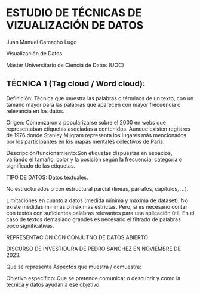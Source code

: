 # ESTUDIO DE TÉCNICAS DE VIZUALIZACIÓN DE DATOS

Juan Manuel Camacho Lugo

Visualización de Datos

Máster Universitario de Ciencia de Datos (UOC)


## TÉCNICA 1 (Tag cloud / Word cloud):

Definición:
Técnica que muestra las palabras o términos de un texto, con un tamaño mayor para las palabras que aparecen con mayor frecuencia o relevancia en los datos.

Origen:
Comenzaron a popularizarse sobre el 2000 en webs que representaban etiquetas asociadas a contenidos. Aunque existen registros de 1976 donde Stanley Milgram representa los lugares más mencionados por los participantes en los mapas mentales colectivos de París.

Descripción/funcionamiento:Son etiquetas dispuestas en espacios, variando el tamaño, color y la posición según la frecuencia, categoría o significado de las etiquetas. 

TIPO DE DATOS:
Datos textuales.

No estructurados o con estructural parcial (líneas, párrafos, capítulos, …).

Limitaciones en cuanto a datos (medida mínima y máxima de dataset):
No existe medidas mínimas o máximas estrictas. Pero, si es necesario contar con textos con suficientes palabras relevantes para una aplicación útil. 
En el caso de textos demasiado grandes es necesario el filtrado de palabras poco significativas. 

REPRESENTACIÓN CON CONJUTNO DE DATOS ABIERTO

DISCURSO DE INVESTIDURA DE PEDRO SÁNCHEZ EN NOVIEMBRE DE 2023.

Que se representa
Aspectos que muestra / demuestra:

Objetivo específico:
Que se pretende  comunicar o descubrir y como la técnica y datos ayudan a ese objetivo:


